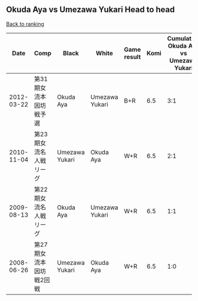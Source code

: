 ## Okuda Aya vs Umezawa Yukari Head to head

[Back to ranking](../../index.md)




| **Date** | **Comp** | **Black** | **White** | **Game result** | **Komi** | **Cumulative Okuda Aya vs Umezawa Yukari** | **Okuda Aya streak** | **Umezawa Yukari streak** | 
| --- | --- | --- | --- | --- | --- | --- | --- | --- |
| 2012-03-22 | 第31期女流本因坊戦予選 | Okuda Aya | Umezawa Yukari | B+R | 6.5 | 3:1 | 2 | 0 | 
| 2010-11-04 | 第23期女流名人戦リーグ | Umezawa Yukari | Okuda Aya | W+R | 6.5 | 2:1 | 1 | 0 | 
| 2009-08-13 | 第22期女流名人戦リーグ | Okuda Aya | Umezawa Yukari | W+R | 6.5 | 1:1 | 0 | 1 | 
| 2008-06-26 | 第27期女流本因坊戦2回戦 | Umezawa Yukari | Okuda Aya | W+R | 6.5 | 1:0 | 1 | 0 |




